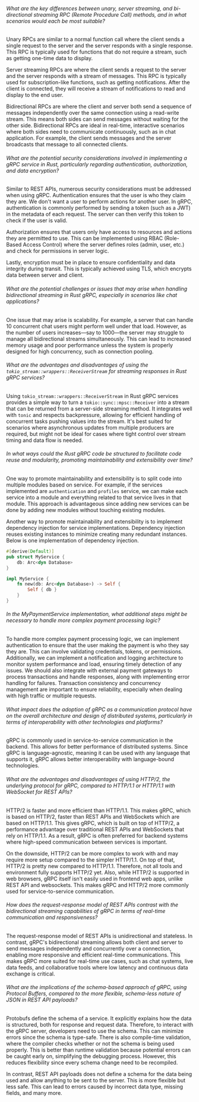 ###### What are the key differences between unary, server streaming, and bi-directional streaming RPC (Remote Procedure Call) methods, and in what scenarios would each be most suitable?

Unary RPCs are similar to a normal function call where the client sends a single request to the server and the server responds with a single response. This RPC is typically used for functions that do not require a stream, such as getting one-time data to display.

Server streaming RPCs are where the client sends a request to the server and the server responds with a stream of messages. This RPC is typically used for subscription-like functions, such as getting notifications. After the client is connected, they will receive a stream of notifications to read and display to the end user.

Bidirectional RPCs are where the client and server both send a sequence of messages independently over the same connection using a read-write stream. This means both sides can send messages without waiting for the other side. Bidirectional RPCs are ideal in real-time, interactive scenarios where both sides need to communicate continuously, such as in chat application. For example, the client sends messages and the server broadcasts that message to all connected clients.

###### What are the potential security considerations involved in implementing a gRPC service in Rust, particularly regarding authentication, authorization, and data encryption?

Similar to REST APIs, numerous security considerations must be addressed when using gRPC. Authentication ensures that the user is who they claim they are. We don't want a user to perform actions for another user. In gRPC, authentication is commonly performed by sending a token (such as a JWT) in the metadata of each request. The server can then verify this token to check if the user is valid.

Authorization ensures that users only have access to resources and actions they are permitted to use. This can be implemented using RBAC (Role-Based Access Control) where the server defines roles (admin, user, etc.) and check for permissions in server logic.

Lastly, encryption must be in place to ensure confidentiality and data integrity during transit. This is typically achieved using TLS, which encrypts data between server and client.

###### What are the potential challenges or issues that may arise when handling bidirectional streaming in Rust gRPC, especially in scenarios like chat applications?

One issue that may arise is scalability. For example, a server that can handle 10 concurrent chat users might perform well under that load. However, as the number of users increases&mdash;say to 1000&mdash;the server may struggle to manage all bidirectional streams simultaneously. This can lead to increased memory usage and poor performance unless the system is properly designed for high concurrency, such as connection pooling.

###### What are the advantages and disadvantages of using the `tokio_stream::wrappers::ReceiverStream` for streaming responses in Rust gRPC services?

Using `tokio_stream::wrappers::ReceiverStream` in Rust gRPC services provides a simple way to turn a `tokio::sync::mpsc::Receiver` into a stream that can be returned from a server-side streaming method. It integrates well with `tonic` and respects backpressure, allowing for efficient handling of concurrent tasks pushing values into the stream. It's best suited for scenarios where asynchronous updates from multiple producers are required, but might not be ideal for cases where tight control over stream timing and data flow is needed.

###### In what ways could the Rust gRPC code be structured to facilitate code reuse and modularity, promoting maintainability and extensibility over time?

One way to promote maintainability and extensibility is to split code into multiple modules based on service. For example, if the services implemented are `authentication` and `profiles` service, we can make each service into a module and everything related to that service lives in that module. This approach is advantageous since adding new services can be done by adding new modules without touching existing modules.

Another way to promote maintainability and extensibility is to implement dependency injection for service implementations. Dependency injection reuses existing instances to minimize creating many redundant instances. Below is one implementation of dependency injection.

```rust
#[derive(Default)]
pub struct MyService {
    db: Arc<dyn Database>
}

impl MyService {
    fn new(db: Arc<dyn Database>) -> Self {
        Self { db }
    }
}
```

###### In the MyPaymentService implementation, what additional steps might be necessary to handle more complex payment processing logic?

To handle more complex payment processing logic, we can implement authentication to ensure that the user making the payment is who they say they are. This can involve validating credentials, tokens, or permissions. Additionally, we can implement a notification and logging architecture to monitor system performance and load, ensuring timely detection of any issues. We should also integrate with external payment gateways to process transactions and handle responses, along with implementing error handling for failures. Transaction consistency and concurrency management are important to ensure reliability, especially when dealing with high traffic or multiple requests.

###### What impact does the adoption of gRPC as a communication protocol have on the overall architecture and design of distributed systems, particularly in terms of interoperability with other technologies and platforms?

gRPC is commonly used in service-to-service communication in the backend. This allows for better performance of distributed systems. Since gRPC is language-agnostic, meaning it can be used with any language that supports it, gRPC allows better interoperability with language-bound technologies.

###### What are the advantages and disadvantages of using HTTP/2, the underlying protocol for gRPC, compared to HTTP/1.1 or HTTP/1.1 with WebSocket for REST APIs?

HTTP/2 is faster and more efficient than HTTP/1.1. This makes gRPC, which is based on HTTP/2, faster than REST APIs and WebSockets which are based on HTTP/1.1. This gives gRPC, which is built on top of HTTP/2, a performance advantage over traditional REST APIs and WebSockets that rely on HTTP/1.1. As a result, gRPC is often preferred for backend systems where high-speed communication between services is important.

On the downside, HTTP/2 can be more complex to work with and may require more setup compared to the simpler HTTP/1.1. On top of that, HTTP/2 is pretty new compared to HTTP/1.1. Therefore, not all tools and environment fully supports HTTP/2 yet. Also, while HTTP/2 is supported in web browsers, gRPC itself isn't easily used in frontend web apps, unlike REST API and websockets. This makes gRPC and HTTP/2 more commonly used for service-to-service communication.

###### How does the request-response model of REST APIs contrast with the bidirectional streaming capabilities of gRPC in terms of real-time communication and responsiveness?

The request-response model of REST APIs is unidirectional and stateless. In contrast, gRPC's bidirectional streaming allows both client and server to send messages independently and concurrently over a connection, enabling more responsive and efficient real-time communications. This makes gRPC more suited for real-time use cases, such as chat systems, live data feeds, and collaborative tools where low latency and continuous data exchange is critical.

###### What are the implications of the schema-based approach of gRPC, using Protocol Buffers, compared to the more flexible, schema-less nature of JSON in REST API payloads?

Protobufs define the schema of a service. It explicitly explains how the data is structured, both for response and request data. Therefore, to interact with the gRPC server, developers need to use the schema. This can minimize errors since the schema is type-safe. There is also compile-time validation, where the compiler checks whether or not the schema is being used properly. This is better than runtime validation because potential errors can be caught early on, simplifying the debugging process. However, this reduces flexibility since every schema change need to be recompiled.

In contrast, REST API payloads does not define a schema for the data being used and allow anything to be sent to the server. This is more flexible but less safe. This can lead to errors caused by incorrect data type, missing fields, and many more.
